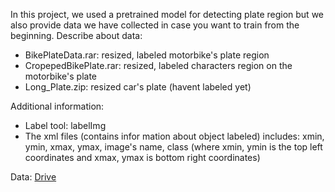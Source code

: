 In this project, we used a pretrained model for detecting plate region but we also provide data we have collected in case you want to train from the beginning.
Describe about data:
- BikePlateData.rar: resized, labeled motorbike's plate region
- CropepedBikePlate.rar: resized, labeled characters region on the motorbike's plate
- Long_Plate.zip: resized car's plate (havent labeled yet)

Additional information:
- Label tool: labelImg
- The xml files (contains infor mation about object labeled) includes: xmin, ymin, xmax, ymax, image's name, class 
(where xmin, ymin is the top left coordinates and xmax, ymax is bottom right coordinates)

Data: [Drive](https://drive.google.com/drive/folders/1YPRF39bOD23bnDKd3WI--ND5SFoM_aZt?usp=sharing)
